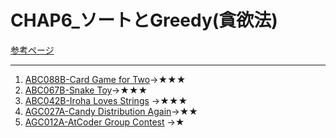 # CHAP6_ソートとGreedy(貪欲法)

[参考ページ](https://tinyurl.com/y7zw86pt)

---

1. [ABC088B-Card Game for Two](https://atcoder.jp/contests/abc088/tasks/abc088_b)→★★★
1. [ABC067B-Snake Toy](https://atcoder.jp/contests/abc067/tasks/abc067_b)→★★★
1. [ABC042B-Iroha Loves Strings](https://atcoder.jp/contests/abc042/tasks/abc042_b)
→★★★
1. [AGC027A-Candy Distribution Again](https://atcoder.jp/contests/agc027/tasks/agc027_a)→★★
1. [AGC012A-AtCoder Group Contest](https://atcoder.jp/contests/agc012/tasks/agc012_a)
→★